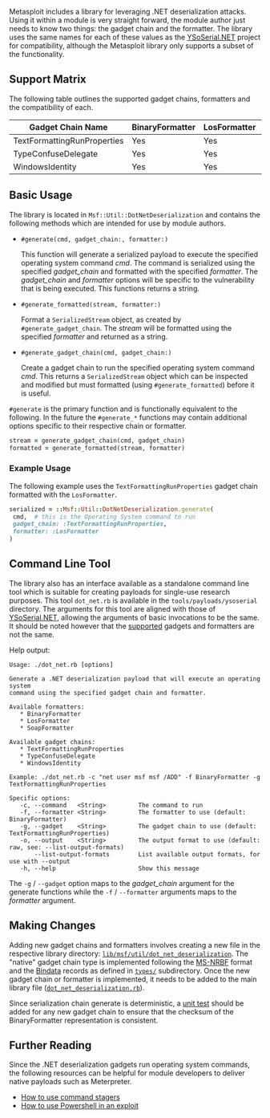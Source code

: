 Metasploit includes a library for leveraging .NET deserialization attacks. Using
it within a module is very straight forward, the module author just needs to
know two things: the gadget chain and the formatter. The library uses the same
names for each of these values as the [YSoSerial.NET][1] project for
compatibility, although the Metasploit library only supports a subset of the
functionality.

## Support Matrix

The following table outlines the supported gadget chains, formatters and the
compatibility of each.

| Gadget Chain Name           | BinaryFormatter | LosFormatter | SoapFormatter |
| --------------------------- | --------------- | ------------ | ------------- |
| TextFormattingRunProperties | Yes             | Yes          | Yes           |
| TypeConfuseDelegate         | Yes             | Yes          | No            |
| WindowsIdentity             | Yes             | Yes          | Yes           |

## Basic Usage

The library is located in `Msf::Util::DotNetDeserialization` and contains the
following methods which are intended for use by module authors.

* `#generate(cmd, gadget_chain:, formatter:)`

    This function will generate a serialized payload to execute the specified
    operating system command *cmd*. The command is serialized using the
    specified *gadget_chain* and formatted with the specified *formatter*. The
    *gadget_chain* and *formatter* options will be specific to the vulnerability
    that is being executed. This functions returns a string.

* `#generate_formatted(stream, formatter:)`

    Format a `SerializedStream` object, as created by `#generate_gadget_chain`.
    The *stream* will be formatted using the specified *formatter* and returned
    as a string.

* `#generate_gadget_chain(cmd, gadget_chain:)`

    Create a gadget chain to run the specified operating system command *cmd*.
    This returns a `SerializedStream` object which can be inspected and modified
    but must formatted (using `#generate_formatted`) before it is useful.

`#generate` is the primary function and is functionally equivalent to the
following. In the future the `#generate_*` functions may contain additional
options specific to their respective chain or formatter.

```ruby
stream = generate_gadget_chain(cmd, gadget_chain)
formatted = generate_formatted(stream, formatter)
```

### Example Usage

The following example uses the `TextFormattingRunProperties` gadget chain
formatted with the `LosFormatter`.

```ruby
serialized = ::Msf::Util::DotNetDeserialization.generate(
 cmd,  # this is the Operating System command to run
 gadget_chain: :TextFormattingRunProperties,
 formatter: :LosFormatter
)
```

## Command Line Tool

The library also has an interface available as a standalone command line tool
which is suitable for creating payloads for single-use research purposes. This
tool `dot_net.rb` is available in the `tools/payloads/ysoserial` directory. The
arguments for this tool are aligned with those of [YSoSerial.NET][1], allowing
the arguments of basic invocations to be the same. It should be noted however
that the [supported](#support-matrix) gadgets and formatters are not the same.

Help output:

```
Usage: ./dot_net.rb [options]

Generate a .NET deserialization payload that will execute an operating system
command using the specified gadget chain and formatter.

Available formatters:
   * BinaryFormatter
   * LosFormatter
   * SoapFormatter

Available gadget chains:
   * TextFormattingRunProperties
   * TypeConfuseDelegate
   * WindowsIdentity

Example: ./dot_net.rb -c "net user msf msf /ADD" -f BinaryFormatter -g TextFormattingRunProperties

Specific options:
   -c, --command   <String>         The command to run
   -f, --formatter <String>         The formatter to use (default: BinaryFormatter)
   -g, --gadget    <String>         The gadget chain to use (default: TextFormattingRunProperties)
   -o, --output    <String>         The output format to use (default: raw, see: --list-output-formats)
       --list-output-formats        List available output formats, for use with --output
   -h, --help                       Show this message
```

The `-g` / `--gadget` option maps to the *gadget_chain* argument for the
generate functions while the `-f` / `--formatter` arguments maps to the
*formatter* argument.

## Making Changes

Adding new gadget chains and formatters involves creating a new file in the
respective library directory: [`lib/msf/util/dot_net_deserialization`][2]. The
"native" gadget chain type is implemented following the [MS-NRBF][3] format and
the [Bindata][4] records as defined in [`types/`][5] subdirectory. Once the new
gadget chain or formatter is implemented, it needs to be added to the main
library file ([`dot_net_deserialization.rb`][6]).

Since serialization chain generate is deterministic, a [unit test][7] should be
added for any new gadget chain to ensure that the checksum of the
BinaryFormatter representation is consistent.

## Further Reading
Since the .NET deserialization gadgets run operating system commands, the
following resources can be helpful for module developers to deliver native
payloads such as Meterpreter.

* [How to use command stagers][8]
* [How to use Powershell in an exploit][9]

[1]: https://github.com/pwntester/ysoserial.net
[2]: https://github.com/rapid7/metasploit-framework/tree/master/lib/msf/util/dot_net_deserialization
[3]: https://docs.microsoft.com/en-us/openspecs/windows_protocols/ms-nrbf/75b9fe09-be15-475f-85b8-ae7b7558cfe5
[4]: https://github.com/dmendel/bindata
[5]: https://github.com/rapid7/metasploit-framework/tree/master/lib/msf/util/dot_net_deserialization/types
[6]: https://github.com/rapid7/metasploit-framework/blob/master/lib/msf/util/dot_net_deserialization.rb
[7]: https://github.com/rapid7/metasploit-framework/blob/master/spec/lib/msf/util/dot_net_deserialization_spec.rb
[8]: https://github.com/rapid7/metasploit-framework/wiki/How-to-use-command-stagers
[9]: https://github.com/rapid7/metasploit-framework/wiki/How-to-use-Powershell-in-an-exploit